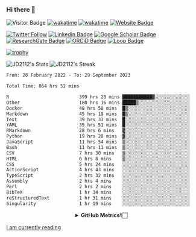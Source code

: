 ### Hi there 👋
![Visitor Badge](https://visitor-badge.laobi.icu/badge?page_id=JD2112.JD2112)
[![wakatime](https://github.com/JD2112/JD2112/actions/workflows/waka-readme.yml/badge.svg)](https://github.com/JD2112/JD2112/actions/workflows/waka-readme.yml)
[![wakatime](https://wakatime.com/badge/user/fe95275f-909a-4147-a45d-624981173898.svg)](https://wakatime.com/@fe95275f-909a-4147-a45d-624981173898)
[![Website Badge](https://img.shields.io/badge/website-informational?style=flat-square)](http://jyotirmoydas.netlify.app)

[![Twitter Follow](https://img.shields.io/twitter/follow/jyotirmoy21?style=social)](https://twitter.com/jyotirmoy21)
[![Linkedin Badge](https://img.shields.io/badge/-jyotirmoy-blue?style=plastic&logo=Linkedin&logoColor=white&link=https://www.linkedin.com/in/dasjyotirmoy/)](https://www.linkedin.com/in/dasjyotirmoy/)
[![Google Scholar Badge](https://img.shields.io/badge/-jyotirmoy-blue?style=plastic&logo=GoogleScholar&logoColor=white&link=https://scholar.google.se/citations?user=IMBYOv8AAAAJ&hl=en)](https://scholar.google.se/citations?user=IMBYOv8AAAAJ&hl=en)
[![ResearchGate Badge](https://img.shields.io/badge/-jyotirmoy-cyan?style=plastic&logo=ResearchGate&logoColor=white&link=https://www.researchgate.net/profile/Jyotirmoy-Das-3)](https://www.researchgate.net/profile/Jyotirmoy-Das-3)
[![ORCiD Badge](https://img.shields.io/badge/-jyotirmoy-green?style=plastic&logo=orcid&logoColor=white&link=https://orcid.org/0000-0002-5649-4658)](https://orcid.org/0000-0002-5649-4658)
[![Loop Badge](https://img.shields.io/badge/-jyotirmoy-orange?style=plastic&logo=Loop&logoColor=white&link=https://loop.frontiersin.org/people/1519976/overview)](https://loop.frontiersin.org/people/1519976/overview)

[![trophy](https://github-profile-trophy.vercel.app/?username=JD2112)](https://github.com/ryo-ma/github-profile-trophy)

<!--
**JD2112/JD2112** is a ✨ _special_ ✨ repository because its `README.md` (this file) appears on your GitHub profile.

Here are some ideas to get you started:

- 🔭 I’m currently working on ...
- 🌱 I’m currently learning ...
- 👯 I’m looking to collaborate on ...
- 🤔 I’m looking for help with ...
- 💬 Ask me about ...
- 📫 How to reach me: ...
- 😄 Pronouns: ...
- ⚡ Fun fact: ...
![JD2112's Top Languages](https://github-readme-stats.vercel.app/api/top-langs/?username=JD2112&theme=vue-dark&show_icons=true&hide_border=true&layout=compact)
-->
![JD2112's Stats](https://github-readme-stats.vercel.app/api?username=JD2112&theme=vue-dark&show_icons=true&hide_border=true&count_private=true)
![JD2112's Streak](https://github-readme-streak-stats.herokuapp.com/?user=JD2112&theme=vue-dark&hide_border=true)





<!--START_SECTION:waka-->

```txt
From: 28 February 2022 - To: 29 September 2023

Total Time: 864 hrs 52 mins

R                          399 hrs 28 mins ███████████▓░░░░░░░░░░░░░   46.19 %
Other                      180 hrs 16 mins █████▒░░░░░░░░░░░░░░░░░░░   20.84 %
Docker                     48 hrs 50 mins  █▒░░░░░░░░░░░░░░░░░░░░░░░   05.65 %
Markdown                   45 hrs 19 mins  █▒░░░░░░░░░░░░░░░░░░░░░░░   05.24 %
Text                       39 hrs 33 mins  █░░░░░░░░░░░░░░░░░░░░░░░░   04.57 %
YAML                       35 hrs 51 mins  █░░░░░░░░░░░░░░░░░░░░░░░░   04.15 %
RMarkdown                  28 hrs 6 mins   ▓░░░░░░░░░░░░░░░░░░░░░░░░   03.25 %
Python                     19 hrs 28 mins  ▓░░░░░░░░░░░░░░░░░░░░░░░░   02.25 %
JavaScript                 11 hrs 54 mins  ▒░░░░░░░░░░░░░░░░░░░░░░░░   01.38 %
Bash                       11 hrs 11 mins  ▒░░░░░░░░░░░░░░░░░░░░░░░░   01.29 %
CSV                        7 hrs 30 mins   ▒░░░░░░░░░░░░░░░░░░░░░░░░   00.87 %
HTML                       6 hrs 8 mins    ▒░░░░░░░░░░░░░░░░░░░░░░░░   00.71 %
CSS                        5 hrs 24 mins   ░░░░░░░░░░░░░░░░░░░░░░░░░   00.63 %
ActionScript               4 hrs 43 mins   ░░░░░░░░░░░░░░░░░░░░░░░░░   00.55 %
TypeScript                 2 hrs 32 mins   ░░░░░░░░░░░░░░░░░░░░░░░░░   00.29 %
Assembly                   2 hrs 4 mins    ░░░░░░░░░░░░░░░░░░░░░░░░░   00.24 %
Perl                       2 hrs 2 mins    ░░░░░░░░░░░░░░░░░░░░░░░░░   00.24 %
BibTeX                     1 hr 34 mins    ░░░░░░░░░░░░░░░░░░░░░░░░░   00.18 %
reStructuredText           1 hr 31 mins    ░░░░░░░░░░░░░░░░░░░░░░░░░   00.18 %
Singularity                1 hr 19 mins    ░░░░░░░░░░░░░░░░░░░░░░░░░   00.15 %
```

<!--END_SECTION:waka-->

<div align="center">
    <details>
        <summary><b>GitHub Metrics👇🏻</b></summary>
    <br>
        
[Get Details](https://metrics.lecoq.io/insights/JD2112)
    </details>
</div>

<a target="_blank" href="https://www.goodreads.com/user/show/21242415-jyotirmoy-das">I am currently reading</a>


